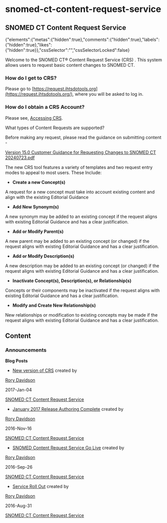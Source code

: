 # snomed-ct-content-request-service

## SNOMED CT Content Request Service

{"elements":{"metas":{"hidden":true},"comments":{"hidden":true},"labels":{"hidden":true},"likes":{"hidden":true\}},"cssSelector":"","cssSelectorLocked":false}

Welcome to the SNOMED CT® Content Request Service (CRS) . This system allows users to request basic content changes to SNOMED CT.

### How do I get to CRS?

Please go to [https://request.ihtsdotools.org](https://request.ihtsdotools.org/), where you will be asked to log in.

### How do I obtain a CRS Account?

Please see, [Accessing CRS](https://confluence.ihtsdotools.org/display/SCTCR/Accessing+CRS).

What types of Content Requests are supported?

Before making any request, please read the guidance on submitting content -

[Version 15.0 Customer Guidance for Requesting Changes to SNOMED CT 20240723.pdf](attachments/12780558/265619216.pdf)

The new CRS tool features a variety of templates and two request entry modes to appeal to most users. These Include:

* **Create a new Concept(s)**

A request for a new concept must take into account existing content and align with the existing Editorial Guidance

* **Add New Synonym(s)**

A new synonym may be added to an existing concept if the request aligns with existing Editorial Guidance and has a clear justification.

* **Add or Modify Parent(s)**

A new parent may be added to an existing concept (or changed) if the request aligns with existing Editorial Guidance and has a clear justification.

* **Add or Modify Description(s)**

A new description may be added to an existing concept (or changed) if the request aligns with existing Editorial Guidance and has a clear justification.

* **Inactivate Concept(s), Description(s), or Relationship(s)**

Concepts or their components may be inactivated if the request aligns with existing Editorial Guidance and has a clear justification.

* **Modify and Create New Relationship(s)**

New relationships or modification to existing concepts may be made if the request aligns with existing Editorial Guidance and has a clear justification.

## Content

### Announcements

**Blog Posts**

* [New version of CRS](pages/viewpage.action) created by

[Rory Davidson](display/~rdavidson/)

2017-Jan-04

[SNOMED CT Content Request Service](display/SCTCR/)

* [January 2017 Release Authoring Complete](pages/viewpage.action) created by

[Rory Davidson](display/~rdavidson/)

2016-Nov-16

[SNOMED CT Content Request Service](display/SCTCR/)

* [SNOMED Content Request Service Go Live](pages/viewpage.action) created by

[Rory Davidson](display/~rdavidson/)

2016-Sep-26

[SNOMED CT Content Request Service](display/SCTCR/)

* [Service Roll Out](pages/viewpage.action) created by

[Rory Davidson](display/~rdavidson/)

2016-Aug-31

[SNOMED CT Content Request Service](display/SCTCR/)
